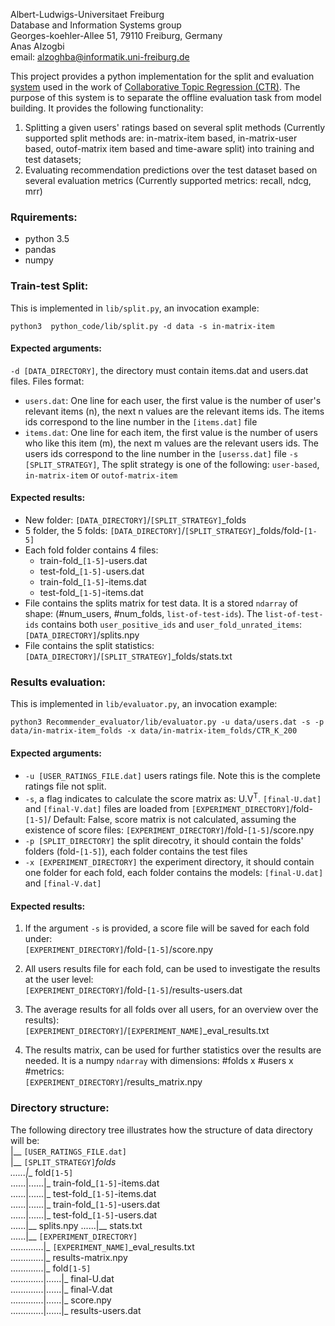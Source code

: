 Albert-Ludwigs-Universitaet Freiburg  
Database and Information Systems group  
Georges-koehler-Allee 51, 79110 Freiburg, Germany  
Anas Alzogbi  
email: <alzoghba@informatik.uni-freiburg.de>  



This project provides a python implementation for the split and 
evaluation [system](https://github.com/blei-lab/ctr) used in the work of 
[Collaborative Topic Regression (CTR)](http://www.cs.princeton.edu/~chongw/papers/WangBlei2011.pdf). The purpose of this system is to 
separate the offline evaluation task from model building. It provides 
the following functionality:  
1. Splitting a given users' ratings based on several split methods (Currently supported split methods are: in-matrix-item based, in-matrix-user based, outof-matrix item based and time-aware split) into training and test datasets;
2. Evaluating recommendation predictions over the test dataset based on several evaluation metrics (Currently supported metrics: recall, ndcg, mrr)

### Rquirements:
- python 3.5
- pandas
- numpy


### Train-test Split:
This is implemented in `lib/split.py`, an invocation example:   

    python3  python_code/lib/split.py -d data -s in-matrix-item 
#### Expected arguments:  
`-d [DATA_DIRECTORY]`, the directory must contain items.dat and users.dat files. Files format:
 - `users.dat`: One line for each user, the first value is the number of user's relevant items (n), the next n values are the relevant items ids. The items ids correspond to the line number in the `[items.dat]` file   
 - `items.dat`: One line for each item, the first value is the number of users who like this item (m), the next m values are the relevant users ids. The users ids correspond to the line number in the `[userss.dat]` file 
`-s [SPLIT_STRATEGY]`, The split strategy is one of the following: `user-based`, `in-matrix-item` or `outof-matrix-item`  

#### Expected results:
- New folder: `[DATA_DIRECTORY]`/`[SPLIT_STRATEGY]`_folds
- 5 folder, the 5 folds: `[DATA_DIRECTORY]`/`[SPLIT_STRATEGY]`_folds/fold-`[1-5]`
- Each fold folder contains 4 files:
  - train-fold_`[1-5]`-users.dat
  - test-fold_`[1-5]-`users.dat
  - train-fold_`[1-5]`-items.dat
  - test-fold_`[1-5]`-items.dat
- File contains the splits matrix for test data.  It is a stored `ndarray` of shape: (#num_users, #num_folds, `list-of-test-ids`). The `list-of-test-ids` contains both `user_positive_ids` and `user_fold_unrated_items`:  
`[DATA_DIRECTORY]`/splits.npy
- File contains the split statistics:  
 `[DATA_DIRECTORY]`/`[SPLIT_STRATEGY]`_folds/stats.txt

### Results evaluation:
This is implemented in `lib/evaluator.py`, an invocation example:   

    python3 Recommender_evaluator/lib/evaluator.py -u data/users.dat -s -p data/in-matrix-item_folds -x data/in-matrix-item_folds/CTR_K_200 
#### Expected arguments:  
- `-u [USER_RATINGS_FILE.dat]` users ratings file. Note this is the complete ratings file not split.
- `-s`, a flag indicates to calculate the score matrix as: U.V<sup>T</sup>. `[final-U.dat]` and `[final-V.dat]` files are loaded from `[EXPERIMENT_DIRECTORY]`/fold-`[1-5]`/ Default: False, score matrix is not calculated, assuming the existence of score files: `[EXPERIMENT_DIRECTORY]`/fold-`[1-5]`/score.npy
- `-p [SPLIT_DIRECTORY]` the split direcotry, it should contain the folds' folders (fold-`[1-5]`), each folder contains the test files
- `-x [EXPERIMENT_DIRECTORY]` the experiment directory, it should contain one folder for each fold, each folder contains the models: `[final-U.dat]` and `[final-V.dat]`


#### Expected results:
1. If the argument `-s` is provided, a score file will be saved for each fold under:  
`[EXPERIMENT_DIRECTORY]`/fold-`[1-5]`/score.npy

1. All users results file for each fold, can be used to investigate the results at the user level:  
`[EXPERIMENT_DIRECTORY]`/fold-`[1-5]`/results-users.dat

1. The average results for all folds over all users, for an overview over the results):  
`[EXPERIMENT_DIRECTORY]`/`[EXPERIMENT_NAME]`_eval_results.txt

1. The results matrix, can be used for further statistics over the results are needed. It is a numpy `ndarray` with dimensions: #folds x #users x #metrics:  
`[EXPERIMENT_DIRECTORY]`/results_matrix.npy  

### Directory structure:  
The following directory tree illustrates how the structure of data directory will be:   
|__ `[USER_RATINGS_FILE.dat]`  
|__ `[SPLIT_STRATEGY]`_folds  
......|__ fold`[1-5]`  
......|......|_ train-fold_`[1-5]`-items.dat  
......|......|_ test-fold_`[1-5]`-items.dat  
......|......|_ train-fold_`[1-5]`-users.dat  
......|......|_ test-fold_`[1-5]`-users.dat  
......|__ splits.npy
......|__ stats.txt  
......|__ `[EXPERIMENT_DIRECTORY]`   
.............|_ `[EXPERIMENT_NAME]`\_eval_results.txt  
.............|_ results-matrix.npy  
.............|_ fold`[1-5]`  
.............|......|_ final-U.dat  
.............|......|_ final-V.dat  
.............|......|_ score.npy  
.............|......|_ results-users.dat   
